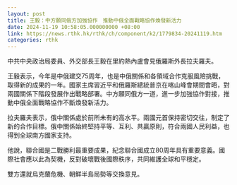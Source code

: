 ```yaml
---
layout: post
title: 王毅：中方願同俄方加強協作　推動中俄全面戰略協作煥發新活力
date: 2024-11-19 10:58:05.000000000 +08:00
link: https://news.rthk.hk/rthk/ch/component/k2/1779834-20241119.htm
categories: rthk
---
```


中共中央政治局委員、外交部長王毅在里約熱內盧會見俄羅斯外長拉夫羅夫。

王毅表示，今年是中俄建交75周年，也是中俄關係和各領域合作克服風險挑戰，取得新的成果的一年。國家主席習近平和俄羅斯總統普京在喀山峰會期間會晤，對兩國關係下階段發展作出戰略部署。中方願同俄方一道，進一步加強協作對接，推動中俄全面戰略協作不斷煥發新活力。 

拉夫羅夫表示，俄中關係處於前所未有的高水平。兩國元首保持密切交往，制定了新的合作目標。俄中關係始終堅持平等、互利、共贏原則，符合兩國人民利益，也得到全球南方國家支持。

他說，聯合國是二戰勝利最重要成果，紀念聯合國成立80周年具有重要意義。國際社會應以此為契機，反對破壞戰後國際秩序，共同維護全球和平穩定。 

雙方還就烏克蘭危機、朝鮮半島局勢等交換意見。
